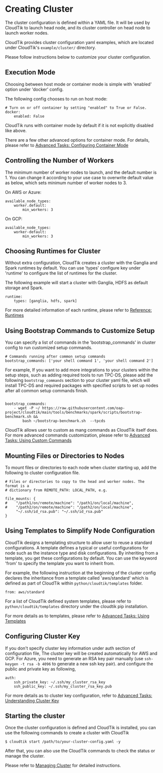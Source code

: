# Creating Cluster

The cluster configuration is defined within a YAML file. It will be used by CloudTik to launch head node, and its cluster
controller on head node to launch worker nodes.

CloudTik provides cluster configuration yaml examples, which are located under CloudTik's `example/cluster/` directory.
 
Please follow instructions below to customize your cluster configuration.

## Execution Mode

Choosing between host mode or container mode is simple with 'enabled' option under 'docker' config.

The following config chooses to run on host mode:
```
# Turn on or off container by setting "enabled" to True or False.
docker:
    enabled: False

```

CloudTik runs with container mode by default if it is not explicitly disabled like above.

There are a few other advanced options for container mode.
For details, please refer to [Advanced Tasks: Configuring Container Mode](./AdvancedTasks/configuring-container-mode.md)

## Controlling the Number of Workers

The minimum number of worker nodes to launch, and the default number is 1. You can change it according to your use case
to overwrite default value as below, which sets minimum number of worker nodes to 3.

On AWS or Azure:
```
available_node_types:
    worker.default:
        min_workers: 3
```

On GCP:
```
available_node_types:
    worker-default:
        min_workers: 3
```

## Choosing Runtimes for Cluster

Without extra configuration, CloudTik creates a cluster with the Ganglia and Spark runtimes by default.
You can use 'types' configure key under 'runtime' to configure the list of runtimes for the cluster.

The following example will start a cluster with Ganglia, HDFS as default storage and Spark.

```
runtime:
    types: [ganglia, hdfs, spark]
```

For more detailed information of each runtime, please refer to [Reference: Runtimes](../Reference/runtimes.md)

## Using Bootstrap Commands to Customize Setup
You can specify a list of commands in the 'bootstrap_commands' in cluster config
to run customized setup commands.

```
# Commands running after common setup commands
bootstrap_commands: ['your shell command 1', 'your shell command 2']
```

For example, If you want to add more integrations to your clusters within the setup steps, such as adding required tools to run TPC-DS, 
please add the following `bootstrap_commands` section to your cluster yaml file, which will install TPC-DS and required packages
with specified scripts to set up nodes after all common setup commands finish.

```buildoutcfg

bootstrap_commands:
    - wget -P ~/ https://raw.githubusercontent.com/oap-project/cloudtik/main/tools/benchmarks/spark/scripts/bootstrap-benchmark.sh &&
        bash ~/bootstrap-benchmark.sh  --tpcds
```
CloudTik allows user to custom as mang commands as CloudTik itself does.
For more advanced commands customization, please refer to [Advanced Tasks: Using Custom Commands](./AdvancedTasks/using-custom-commands.md)

## Mounting Files or Directories to Nodes

To mount files or directories to each node when cluster starting up, add the following to cluster configuration file.

```
# Files or directories to copy to the head and worker nodes. The format is a
# dictionary from REMOTE_PATH: LOCAL_PATH, e.g.

file_mounts: {
#    "/path1/on/remote/machine": "/path1/on/local/machine",
#    "/path2/on/remote/machine": "/path2/on/local/machine",
     "~/.ssh/id_rsa.pub": "~/.ssh/id_rsa.pub"
}
```

## Using Templates to Simplify Node Configuration
CloudTik designs a templating structure to allow user to reuse a standard configurations.
A template defines a typical or useful configurations for node such as the instance type and disk configurations.
By inheriting from a template, you get these configurations by default.
You can use the keyword 'from' to specify the template you want to inherit from.

For example, the following instruction at the beginning of the cluster config declares
the inheritance from a template called 'aws/standard' which is defined as part of CloudTik
within `python/cloudtik/templates` folder.

```
from: aws/standard
```

For a list of CloudTik defined system templates, please refer to `python/cloudtik/templates` directory
under the cloudtik pip installation.

For more details as to templates, please refer to [Advanced Tasks: Using Templates](./AdvancedTasks/using-templates.md)


## Configuring Cluster Key
If you don't specify cluster key information under auth section of configuration file,
The cluster key will be created automatically for AWS and GCP.
For Azure, you need to generate an RSA key pair manually (use `ssh-keygen -t rsa -b 4096` to generate a new ssh key pair).
and configure the public and private key as following,

```
auth:
    ssh_private_key: ~/.ssh/my_cluster_rsa_key
    ssh_public_key: ~/.ssh/my_cluster_rsa_key.pub
```

For more details as to cluster key configuration, refer to [Advanced Tasks: Understanding Cluster Key](./AdvancedTasks/understanding-cluster-key.md)

## Starting the cluster

Once the cluster configuration is defined and CloudTik is installed, you can use the following commands to create a cluster with CloudTik

```
$ cloudtik start /path/to/your-cluster-config.yaml -y
```

After that, you can also use the CloudTik commands to check the status or manage the cluster.

Please refer to [Managing Cluster](./managing-cluster.md) for detailed instructions.
